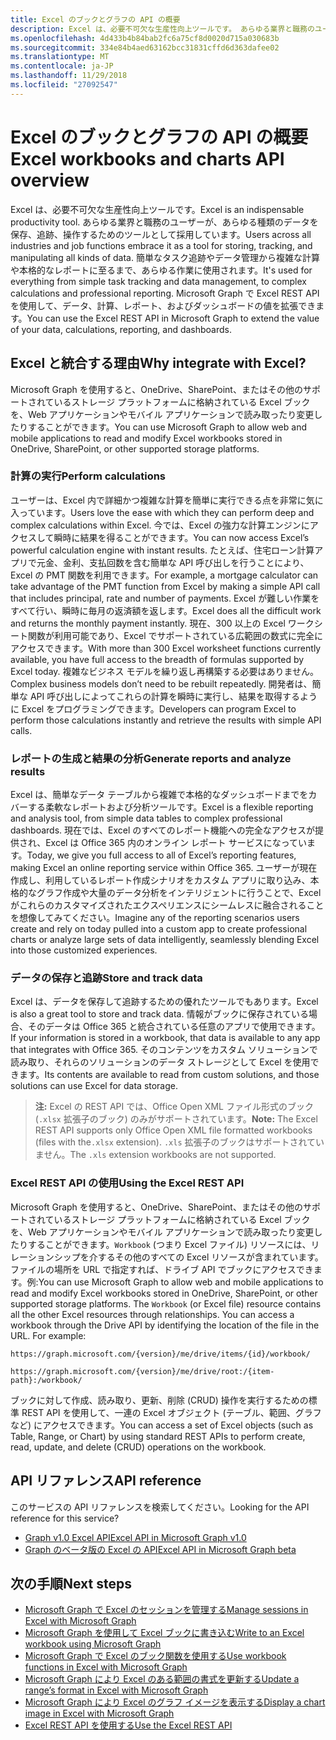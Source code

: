 ```yaml
---
title: Excel のブックとグラフの API の概要
description: Excel は、必要不可欠な生産性向上ツールです。 あらゆる業界と職務のユーザーが、あらゆる種類のデータを保存、追跡、操作するためのツールとして採用しています。 簡単なタスク追跡やデータ管理から複雑な計算や本格的なレポートに至るまで、あらゆる作業に使用されます。 Microsoft Graph で Excel REST API を使用して、データ、計算、レポート、およびダッシュボードの値を拡張できます。
ms.openlocfilehash: 4d433b4b84bab2fc6a75cf8d0020d715a030683b
ms.sourcegitcommit: 334e84b4aed63162bcc31831cffd6d363dafee02
ms.translationtype: MT
ms.contentlocale: ja-JP
ms.lasthandoff: 11/29/2018
ms.locfileid: "27092547"
---
```

# <a name="excel-workbooks-and-charts-api-overview"></a><span data-ttu-id="f12bf-106">Excel のブックとグラフの API の概要</span><span class="sxs-lookup"><span data-stu-id="f12bf-106">Excel workbooks and charts API overview</span></span>

<span data-ttu-id="f12bf-107">Excel は、必要不可欠な生産性向上ツールです。</span><span class="sxs-lookup"><span data-stu-id="f12bf-107">Excel is an indispensable productivity tool.</span></span> <span data-ttu-id="f12bf-108">あらゆる業界と職務のユーザーが、あらゆる種類のデータを保存、追跡、操作するためのツールとして採用しています。</span><span class="sxs-lookup"><span data-stu-id="f12bf-108">Users across all industries and job functions embrace it as a tool for storing, tracking, and manipulating all kinds of data.</span></span> <span data-ttu-id="f12bf-109">簡単なタスク追跡やデータ管理から複雑な計算や本格的なレポートに至るまで、あらゆる作業に使用されます。</span><span class="sxs-lookup"><span data-stu-id="f12bf-109">It's used for everything from simple task tracking and data management, to complex calculations and professional reporting.</span></span> <span data-ttu-id="f12bf-110">Microsoft Graph で Excel REST API を使用して、データ、計算、レポート、およびダッシュボードの値を拡張できます。</span><span class="sxs-lookup"><span data-stu-id="f12bf-110">You can use the Excel REST API in Microsoft Graph to extend the value of your data, calculations, reporting, and dashboards.</span></span>

## <a name="why-integrate-with-excel"></a><span data-ttu-id="f12bf-111">Excel と統合する理由</span><span class="sxs-lookup"><span data-stu-id="f12bf-111">Why integrate with Excel?</span></span>

<span data-ttu-id="f12bf-112">Microsoft Graph を使用すると、OneDrive、SharePoint、またはその他のサポートされているストレージ プラットフォームに格納されている Excel ブックを、Web アプリケーションやモバイル アプリケーションで読み取ったり変更したりすることができます。</span><span class="sxs-lookup"><span data-stu-id="f12bf-112">You can use Microsoft Graph to allow web and mobile applications to read and modify Excel workbooks stored in OneDrive, SharePoint, or other supported storage platforms.</span></span>

### <a name="perform-calculations"></a><span data-ttu-id="f12bf-113">計算の実行</span><span class="sxs-lookup"><span data-stu-id="f12bf-113">Perform calculations</span></span>

<span data-ttu-id="f12bf-114">ユーザーは、Excel 内で詳細かつ複雑な計算を簡単に実行できる点を非常に気に入っています。</span><span class="sxs-lookup"><span data-stu-id="f12bf-114">Users love the ease with which they can perform deep and complex calculations within Excel.</span></span> <span data-ttu-id="f12bf-115">今では、Excel の強力な計算エンジンにアクセスして瞬時に結果を得ることができます。</span><span class="sxs-lookup"><span data-stu-id="f12bf-115">You can now access Excel’s powerful calculation engine with instant results.</span></span> <span data-ttu-id="f12bf-116">たとえば、住宅ローン計算アプリで元金、金利、支払回数を含む簡単な API 呼び出しを行うことにより、Excel の PMT 関数を利用できます。</span><span class="sxs-lookup"><span data-stu-id="f12bf-116">For example, a mortgage calculator can take advantage of the PMT function from Excel by making a simple API call that includes principal, rate and number of payments.</span></span> <span data-ttu-id="f12bf-117">Excel が難しい作業をすべて行い、瞬時に毎月の返済額を返します。</span><span class="sxs-lookup"><span data-stu-id="f12bf-117">Excel does all the difficult work and returns the monthly payment instantly.</span></span> <span data-ttu-id="f12bf-118">現在、300 以上の Excel ワークシート関数が利用可能であり、Excel でサポートされている広範囲の数式に完全にアクセスできます。</span><span class="sxs-lookup"><span data-stu-id="f12bf-118">With more than 300 Excel worksheet functions currently available, you have full access to the breadth of formulas supported by Excel today.</span></span> <span data-ttu-id="f12bf-119">複雑なビジネス モデルを繰り返し再構築する必要はありません。</span><span class="sxs-lookup"><span data-stu-id="f12bf-119">Complex business models don’t need to be rebuilt repeatedly.</span></span> <span data-ttu-id="f12bf-120">開発者は、簡単な API 呼び出しによってこれらの計算を瞬時に実行し、結果を取得するように Excel をプログラミングできます。</span><span class="sxs-lookup"><span data-stu-id="f12bf-120">Developers can program Excel to perform those calculations instantly and retrieve the results with simple API calls.</span></span>

### <a name="generate-reports-and-analyze-results"></a><span data-ttu-id="f12bf-121">レポートの生成と結果の分析</span><span class="sxs-lookup"><span data-stu-id="f12bf-121">Generate reports and analyze results</span></span>

<span data-ttu-id="f12bf-122">Excel は、簡単なデータ テーブルから複雑で本格的なダッシュボードまでをカバーする柔軟なレポートおよび分析ツールです。</span><span class="sxs-lookup"><span data-stu-id="f12bf-122">Excel is a flexible reporting and analysis tool, from simple data tables to complex professional dashboards.</span></span> <span data-ttu-id="f12bf-123">現在では、Excel のすべてのレポート機能への完全なアクセスが提供され、Excel は Office 365 内のオンライン レポート サービスになっています。</span><span class="sxs-lookup"><span data-stu-id="f12bf-123">Today, we give you full access to all of Excel’s reporting features, making Excel an online reporting service within Office 365.</span></span> <span data-ttu-id="f12bf-124">ユーザーが現在作成し、利用しているレポート作成シナリオをカスタム アプリに取り込み、本格的なグラフ作成や大量のデータ分析をインテリジェントに行うことで、Excel がこれらのカスタマイズされたエクスペリエンスにシームレスに融合されることを想像してみてください。</span><span class="sxs-lookup"><span data-stu-id="f12bf-124">Imagine any of the reporting scenarios users create and rely on today pulled into a custom app to create professional charts or analyze large sets of data intelligently, seamlessly blending Excel into those customized experiences.</span></span>

### <a name="store-and-track-data"></a><span data-ttu-id="f12bf-125">データの保存と追跡</span><span class="sxs-lookup"><span data-stu-id="f12bf-125">Store and track data</span></span>

<span data-ttu-id="f12bf-126">Excel は、データを保存して追跡するための優れたツールでもあります。</span><span class="sxs-lookup"><span data-stu-id="f12bf-126">Excel is also a great tool to store and track data.</span></span> <span data-ttu-id="f12bf-127">情報がブックに保存されている場合、そのデータは Office 365 と統合されている任意のアプリで使用できます。</span><span class="sxs-lookup"><span data-stu-id="f12bf-127">If your information is stored in a workbook, that data is available to any app that integrates with Office 365.</span></span> <span data-ttu-id="f12bf-128">そのコンテンツをカスタム ソリューションで読み取り、それらのソリューションのデータ ストレージとして Excel を使用できます。</span><span class="sxs-lookup"><span data-stu-id="f12bf-128">Its contents are available to read from custom solutions, and those solutions can use Excel for data storage.</span></span>

><span data-ttu-id="f12bf-129">**注:** Excel の REST API では、Office Open XML ファイル形式のブック (`.xlsx` 拡張子のブック) のみがサポートされています。</span><span class="sxs-lookup"><span data-stu-id="f12bf-129">**Note:** The Excel REST API supports only Office Open XML file formatted workbooks (files with the`.xlsx` extension).</span></span> <span data-ttu-id="f12bf-130">`.xls` 拡張子のブックはサポートされていません。</span><span class="sxs-lookup"><span data-stu-id="f12bf-130">The `.xls` extension workbooks are not supported.</span></span> 

### <a name="using-the-excel-rest-api"></a><span data-ttu-id="f12bf-131">Excel REST API の使用</span><span class="sxs-lookup"><span data-stu-id="f12bf-131">Using the Excel REST API</span></span>
<span data-ttu-id="f12bf-p107">Microsoft Graph を使用すると、OneDrive、SharePoint、またはその他のサポートされているストレージ プラットフォームに格納されている Excel ブックを、Web アプリケーションやモバイル アプリケーションで読み取ったり変更したりすることができます。`Workbook` (つまり Excel ファイル) リソースには、リレーションシップを介するその他のすべての Excel リソースが含まれています。ファイルの場所を URL で指定すれば、ドライブ API でブックにアクセスできます。例:</span><span class="sxs-lookup"><span data-stu-id="f12bf-p107">You can use Microsoft Graph to allow web and mobile applications to read and modify Excel workbooks stored in OneDrive, SharePoint, or other supported storage platforms. The `Workbook` (or Excel file) resource contains all the other Excel resources through relationships. You can access a workbook through the Drive API by identifying the location of the file in the URL. For example:</span></span>

`https://graph.microsoft.com/{version}/me/drive/items/{id}/workbook/`

`https://graph.microsoft.com/{version}/me/drive/root:/{item-path}:/workbook/ `

<span data-ttu-id="f12bf-136">ブックに対して作成、読み取り、更新、削除 (CRUD) 操作を実行するための標準 REST API を使用して、一連の Excel オブジェクト (テーブル、範囲、グラフなど) にアクセスできます。</span><span class="sxs-lookup"><span data-stu-id="f12bf-136">You can access a set of Excel objects (such as Table, Range, or Chart) by using standard REST APIs to perform create, read, update, and delete (CRUD) operations on the workbook.</span></span>

## <a name="api-reference"></a><span data-ttu-id="f12bf-137">API リファレンス</span><span class="sxs-lookup"><span data-stu-id="f12bf-137">API reference</span></span>
<span data-ttu-id="f12bf-138">このサービスの API リファレンスを検索してください。</span><span class="sxs-lookup"><span data-stu-id="f12bf-138">Looking for the API reference for this service?</span></span>

- [<span data-ttu-id="f12bf-139">Graph v1.0 Excel API</span><span class="sxs-lookup"><span data-stu-id="f12bf-139">Excel API in Microsoft Graph v1.0</span></span>](/graph/api/resources/excel?view=graph-rest-1.0)
- [<span data-ttu-id="f12bf-140">Graph のベータ版の Excel の API</span><span class="sxs-lookup"><span data-stu-id="f12bf-140">Excel API in Microsoft Graph beta</span></span>](/graph/api/resources/excel?view=graph-rest-beta)

## <a name="next-steps"></a><span data-ttu-id="f12bf-141">次の手順</span><span class="sxs-lookup"><span data-stu-id="f12bf-141">Next steps</span></span>

* [<span data-ttu-id="f12bf-142">Microsoft Graph で Excel のセッションを管理する</span><span class="sxs-lookup"><span data-stu-id="f12bf-142">Manage sessions in Excel with Microsoft Graph</span></span>](excel-manage-sessions.md)
* [<span data-ttu-id="f12bf-143">Microsoft Graph を使用して Excel ブックに書き込む</span><span class="sxs-lookup"><span data-stu-id="f12bf-143">Write to an Excel workbook using Microsoft Graph</span></span>](excel-write-to-workbook.md)
* [<span data-ttu-id="f12bf-144">Microsoft Graph で Excel のブック関数を使用する</span><span class="sxs-lookup"><span data-stu-id="f12bf-144">Use workbook functions in Excel with Microsoft Graph</span></span>](excel-use-functions.md)
* [<span data-ttu-id="f12bf-145">Microsoft Graph により Excel のある範囲の書式を更新する</span><span class="sxs-lookup"><span data-stu-id="f12bf-145">Update a range’s format in Excel with Microsoft Graph</span></span>](excel-update-range-format.md)
* [<span data-ttu-id="f12bf-146">Microsoft Graph により Excel のグラフ イメージを表示する</span><span class="sxs-lookup"><span data-stu-id="f12bf-146">Display a chart image in Excel with Microsoft Graph</span></span>](excel-display-chart-image.md)
* [<span data-ttu-id="f12bf-147">Excel REST API を使用する</span><span class="sxs-lookup"><span data-stu-id="f12bf-147">Use the Excel REST API</span></span>](/graph/api/resources/excel?view=graph-rest-1.0)
